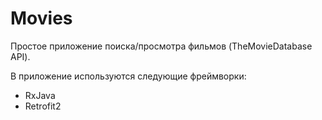 # Movies

Простое приложение поиска/просмотра фильмов (TheMovieDatabase API).

В приложение используются следующие фреймворки:
- RxJava
- Retrofit2

